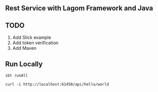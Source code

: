 Rest Service with Lagom Framework and Java
------------------------------------------

TODO
----

1. Add Slick example
2. Add token verification
3. Add Maven

Run Locally
-----------

`sbt runAll`

`curl -i http://localhost:61450/api/hello/world`
